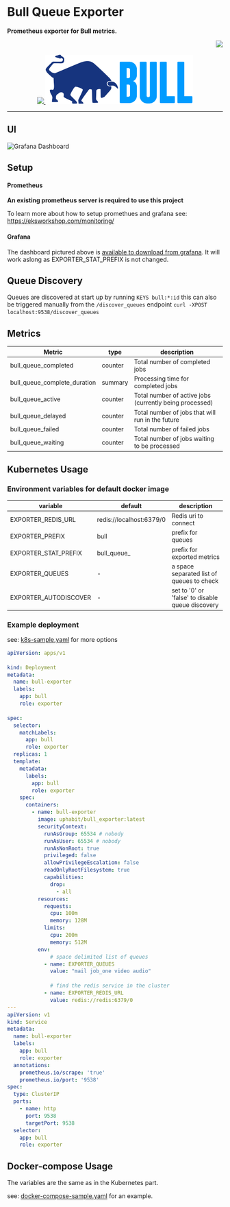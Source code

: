 # Bull Queue Exporter
**Prometheus exporter for Bull metrics.**

<p align="right">
  <a href="https://travis-ci.org/UpHabit/bull_exporter/branches/">
    <img src="https://travis-ci.org/UpHabit/bull-prom-metrics.svg?branch=master"/>
  </a>
  <br/>
</p>
<p align="center">
  <a href="https://prometheus.io/">
    <img src="https://upload.wikimedia.org/wikipedia/commons/thumb/3/38/Prometheus_software_logo.svg/115px-Prometheus_software_logo.svg.png" height="115">
  </a>
  <a href="https://github.com/OptimalBits/bull">
    <img src="https://github.com/OptimalBits/bull/blob/develop/support/logo@2x.png" height="115" />
  </a>
</p>

___


## UI
![Grafana Dashboard](./docs/img/grafana-1.png)

## Setup
#### Prometheus
**An existing prometheus server is required to use this project**

To learn more about how to setup promethues and grafana see: https://eksworkshop.com/monitoring/

#### Grafana
The dashboard pictured above is [available to download from grafana](https://grafana.com/grafana/dashboards/10128).
It will work aslong as EXPORTER_STAT_PREFIX is not changed.

## Queue Discovery
Queues are discovered at start up by running `KEYS bull:*:id` 
this can also be triggered manually from the `/discover_queues` endpoint
`curl -XPOST localhost:9538/discover_queues`

## Metrics

| Metric                       | type    | description |
|------------------------------|---------|-------------|
| bull_queue_completed         | counter | Total number of completed jobs                          |
| bull_queue_complete_duration | summary | Processing time for completed jobs                      |
| bull_queue_active            | counter | Total number of active jobs (currently being processed) |
| bull_queue_delayed           | counter | Total number of jobs that will run in the future        |
| bull_queue_failed            | counter | Total number of failed jobs                             |
| bull_queue_waiting           | counter | Total number of jobs waiting to be processed            |

## Kubernetes Usage

### Environment variables for default docker image

| variable              | default                  | description                                     |
|-----------------------|--------------------------|-------------------------------------------------|
| EXPORTER_REDIS_URL    | redis://localhost:6379/0 | Redis uri to connect                            |
| EXPORTER_PREFIX       | bull                     | prefix for queues                               |
| EXPORTER_STAT_PREFIX  | bull_queue_              | prefix for exported metrics                     |
| EXPORTER_QUEUES       | -                        | a space separated list of queues to check       |
| EXPORTER_AUTODISCOVER | -                        | set to '0' or 'false' to disable queue discovery|


### Example deployment

see: [k8s-sample.yaml](./docs/k8s-sample.yaml) for more options

```yaml
apiVersion: apps/v1

kind: Deployment
metadata:
  name: bull-exporter
  labels:
    app: bull
    role: exporter

spec:
  selector:
    matchLabels:
      app: bull
      role: exporter
  replicas: 1
  template:
    metadata:
      labels:
        app: bull
        role: exporter
    spec:
      containers:
        - name: bull-exporter
          image: uphabit/bull_exporter:latest
          securityContext:
            runAsGroup: 65534 # nobody
            runAsUser: 65534 # nobody
            runAsNonRoot: true
            privileged: false
            allowPrivilegeEscalation: false
            readOnlyRootFilesystem: true
            capabilities:
              drop:
                - all
          resources:
            requests:
              cpu: 100m
              memory: 128M
            limits:
              cpu: 200m
              memory: 512M
          env:
              # space delimited list of queues
            - name: EXPORTER_QUEUES
              value: "mail job_one video audio"

              # find the redis service in the cluster
            - name: EXPORTER_REDIS_URL
              value: redis://redis:6379/0
---
apiVersion: v1
kind: Service
metadata:
  name: bull-exporter
  labels:
    app: bull
    role: exporter
  annotations:
    prometheus.io/scrape: 'true'
    prometheus.io/port: '9538'
spec:
  type: ClusterIP
  ports:
    - name: http
      port: 9538
      targetPort: 9538
  selector:
    app: bull
    role: exporter

```

## Docker-compose Usage

The variables are the same as in the Kubernetes part.

see: [docker-compose-sample.yaml](./docs/docker-compose-sample.yaml) for an example.
